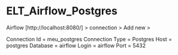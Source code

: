 # ELT_Airflow_Postgres

Airflow [http://localhost:8080/] > connection > Add new > 

Connection Id  = meu_postgres
Connection Type = Postgres
Host = postgres
Database = airflow
Login = airflow
Port = 5432


